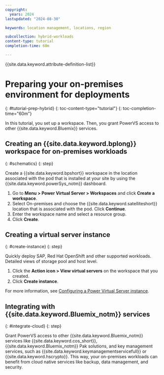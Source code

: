 ```yaml
---
copyright:
  years: 2024
lastupdated: "2024-08-30"

keywords: location management, locations, region

subcollection: hybrid-workloads
content-type: tutorial
completion-time: 60m

---
```


{{site.data.keyword.attribute-definition-list}}

# Preparing your on-premises environment for deployments
{: #tutorial-prep-hybrid}
{: toc-content-type="tutorial"}
{: toc-completion-time="60m"}

In this tutorial, you set up a workspace. Then, you grant PowerVS access to other {{site.data.keyword.Bluemix}} services.

## Creating an {{site.data.keyword.bplong}} workspace for on-premises workloads
{: #schematics}
{: step}

Create a {{site.data.keyword.bpshort}} workspace in the location associated with the pod that is installed at your site by using the {{site.data.keyword.powerSys_notm}} dashboard.


1. Go to **Menu > Power Virtual Server > Workspaces** and click **Create a workspace**.
1. Select On-premises and choose the {{site.data.keyword.satelliteshort}} location that is associated with the pod. Click **Continue**.
1. Enter the workspace name and select a resource group.
1. Click **Create**.

## Creating a virtual server instance
{: #create-instance}
{: step}

Quickly deploy SAP, Red Hat OpenShift and other supported workloads. Detailed views of storage pool and host level.

1. Click the **Action icon > View virtual servers** on the workspace that you created.
1. Click **Create instance**.

For more information, see [Configuring a Power Virtual Server instance](/docs/power-iaas?topic=power-iaas-creating-power-virtual-server#configuring-instance).



## Integrating with {{site.data.keyword.Bluemix_notm}} services
{: #integrate-cloud}
{: step}

Grant PowerVS access to other {{site.data.keyword.Bluemix_notm}} services like {{site.data.keyword.cos_short}}, {{site.data.keyword.Bluemix_notm}} Pak solutions, and key management services, such as {{site.data.keyword.keymanagementservicefull}} or {{site.data.keyword.hscrypto}}. This way, your on-premises workloads can benefit from cloud native services like backup, data management, and security.
